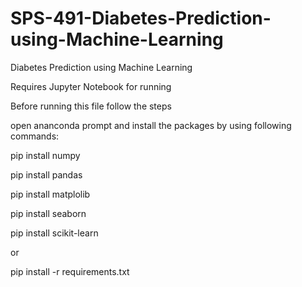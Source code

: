 # SPS-491-Diabetes-Prediction-using-Machine-Learning
Diabetes Prediction using Machine Learning

Requires Jupyter Notebook for running

Before running this file follow the steps


open ananconda prompt and install the packages by using following commands:

pip install numpy

pip install pandas

pip install matplolib

pip install seaborn

pip install scikit-learn

or

pip install -r requirements.txt

